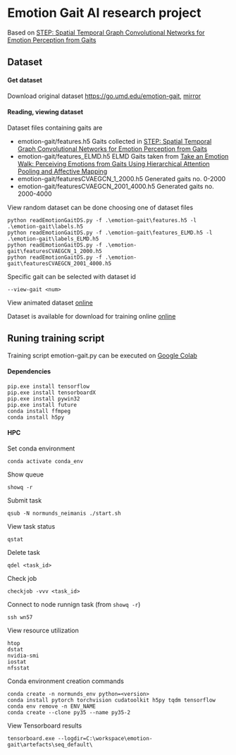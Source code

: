 # Emotion Gait AI research project
Based on [STEP: Spatial Temporal Graph Convolutional Networks for Emotion Perception from Gaits](https://arxiv.org/abs/1910.12906v1)

## Dataset

#### Get dataset
Download original dataset  <https://go.umd.edu/emotion-gait>, [mirror](http://nneimanis.id.lv/emotion-gait/emotion-gait.zip)

#### Reading, viewing dataset
Dataset files containing gaits are
- emotion-gait/features.h5 Gaits collected in [STEP: Spatial Temporal Graph Convolutional Networks for Emotion Perception from Gaits](https://arxiv.org/abs/1910.12906v1)
- emotion-gait/features_ELMD.h5 ELMD Gaits taken from [Take an Emotion Walk: Perceiving Emotions from Gaits Using Hierarchical Attention Pooling and Affective Mapping](http://arxiv.org/abs/1911.08708v2)
- emotion-gait/featuresCVAEGCN_1_2000.h5 Generated gaits no. 0-2000
- emotion-gait/featuresCVAEGCN_2001_4000.h5 Generated gaits no. 2000-4000


View random dataset can be done choosing one of dataset files

	python readEmotionGaitDS.py -f .\emotion-gait\features.h5 -l .\emotion-gait\labels.h5
	python readEmotionGaitDS.py -f .\emotion-gait\features_ELMD.h5 -l .\emotion-gait\labels_ELMD.h5
	python readEmotionGaitDS.py -f .\emotion-gait\featuresCVAEGCN_1_2000.h5
	python readEmotionGaitDS.py -f .\emotion-gait\featuresCVAEGCN_2001_4000.h5

Specific gait can be selected with dataset id

	--view-gait <num>

View animated dataset [online](http://nneimanis.id.lv/emotion-gait/index.php)

Dataset is available for download for training online [online](http://nneimanis.id.lv/emotion-gait/emotion-gait.h5)

## Runing training script
Training script emotion-gait.py can be executed on [Google Colab](https://colab.research.google.com/drive/1QuZP5JA2TmSBc-JgAXzJ45_xjWFiNLs-?usp=sharing)


#### Dependencies

	pip.exe install tensorflow
	pip.exe install tensorboardX
	pip.exe install pywin32
	pip.exe install future
	conda install ffmpeg
	conda install h5py

#### HPC
Set conda environment

	conda activate conda_env

Show queue

	showq -r
	
Submit task

	qsub -N normunds_neimanis ./start.sh

View task status

	qstat
	
Delete task

	qdel <task_id>
	
Check job

	checkjob -vvv <task_id>

Connect to node runnign task (from `showq -r`)

	ssh wn57
	
View resource utilization

	htop 
	dstat 
	nvidia-smi 
	iostat  
	nfsstat
	

Conda environment creation commands

	conda create -n normunds_env python=<version>
	conda install pytorch torchvision cudatoolkit h5py tqdm tensorflow
	conda env remove -n ENV_NAME
	conda create --clone py35 --name py35-2


View Tensorboard results

	tensorboard.exe --logdir=C:\workspace\emotion-gait\artefacts\seq_default\


